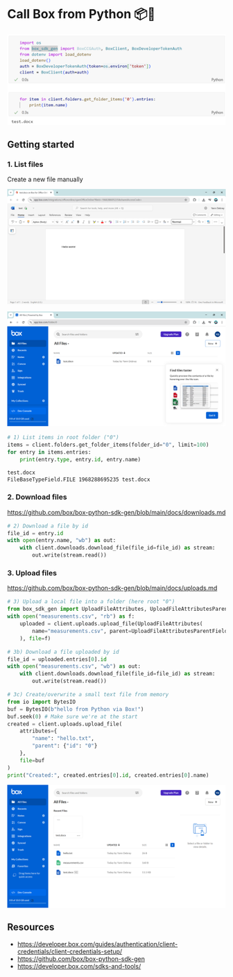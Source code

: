 # Call Box from Python 📦🐍

![basic connect](img/basic-connect.png)

## Getting started


### 1. List files

Create a new file manually

![word](img/word.png)

![new file](img/newfile.png)

```python
# 1) List items in root folder ("0")
items = client.folders.get_folder_items(folder_id="0", limit=100)
for entry in items.entries:
    print(entry.type, entry.id, entry.name)
```
```
test.docx
FileBaseTypeField.FILE 1968288695235 test.docx
```


### 2. Download files

https://github.com/box/box-python-sdk-gen/blob/main/docs/downloads.md

```python
# 2) Download a file by id
file_id = entry.id
with open(entry.name, "wb") as out:
    with client.downloads.download_file(file_id=file_id) as stream:
        out.write(stream.read())
```

### 3. Upload files

https://github.com/box/box-python-sdk-gen/blob/main/docs/uploads.md
```python
# 3) Upload a local file into a folder (here root "0")
from box_sdk_gen import UploadFileAttributes, UploadFileAttributesParentField
with open("measurements.csv", "rb") as f:
    uploaded = client.uploads.upload_file(UploadFileAttributes(
        name="measurements.csv", parent=UploadFileAttributesParentField(id="0")
    ), file=f)
```

```python
# 3b) Download a file uploaded by id
file_id = uploaded.entries[0].id
with open("measurements.csv", "wb") as out:
    with client.downloads.download_file(file_id=file_id) as stream:
        out.write(stream.read())
```

```python
# 3c) Create/overwrite a small text file from memory
from io import BytesIO
buf = BytesIO(b"hello from Python via Box!")
buf.seek(0) # Make sure we're at the start
created = client.uploads.upload_file(
	attributes={
		"name": "hello.txt",
		"parent": {"id": "0"}
	},
	file=buf
)
print("Created:", created.entries[0].id, created.entries[0].name)
```

![result](img/result.png)

## Resources

* https://developer.box.com/guides/authentication/client-credentials/client-credentials-setup/
* https://github.com/box/box-python-sdk-gen
* https://developer.box.com/sdks-and-tools/